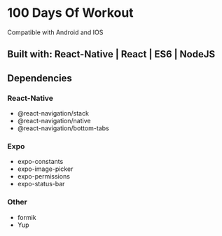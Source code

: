 # 100 Days Of Workout

Compatible with Android and IOS

## Built with: React-Native | React | ES6 | NodeJS

## Dependencies

### React-Native

- @react-navigation/stack
- @react-navigation/native
- @react-navigation/bottom-tabs

### Expo

- expo-constants
- expo-image-picker
- expo-permissions
- expo-status-bar

### Other

- formik
- Yup
